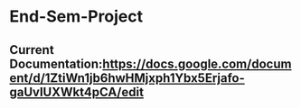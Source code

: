 # End-Sem-Project

## Current Documentation:https://docs.google.com/document/d/1ZtiWn1jb6hwHMjxph1Ybx5Erjafo-gaUvIUXWkt4pCA/edit

